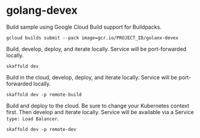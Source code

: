 # golang-devex

Build sample using Google Cloud Build support for Buildpacks.
```
gcloud builds submit --pack image=gcr.io/PROJECT_ID/golanx-devex
```

Build, develop, deploy, and iterate locally. Service will be port-forwarded locally.
```
skaffold dev
```
Build in the cloud, develop, deploy, and iterate locally. Service will be port-forwarded locally.
```
skaffold dev -p remote-build
```
Build and deploy to the cloud. Be sure to change your Kubernetes context first. Then develop and iterate locally. Service will be available via a Service `type: Load Balancer`.
```
skaffold dev -p remote-dev
```

